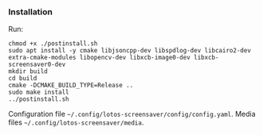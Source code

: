 ### Installation
Run:
```
chmod +x ./postinstall.sh
sudo apt install -y cmake libjsoncpp-dev libspdlog-dev libcairo2-dev extra-cmake-modules libopencv-dev libxcb-image0-dev libxcb-screensaver0-dev
mkdir build
cd build
cmake -DCMAKE_BUILD_TYPE=Release ..
sudo make install
../postinstall.sh
```

Configuration file `~/.config/lotos-screensaver/config/config.yaml`.
Media files `~/.config/lotos-screensaver/media`.
